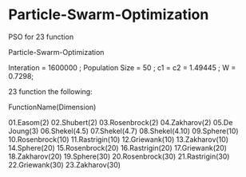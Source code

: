 Particle-Swarm-Optimization
===========================

PSO for 23 function

Particle-Swarm-Optimization

Interation = 1600000 ; Population Size = 50 ; c1 = c2 = 1.49445 ; W = 0.7298;


23 function the following:

   FunctionName(Dimension)
   
01.Easom(2)
02.Shubert(2)
03.Rosenbrock(2)
04.Zakharov(2)
05.De Joung(3)
06.Shekel(4.5)
07.Shekel(4.7)
08.Shekel(4.10)
09.Sphere(10)
10.Rosenbrock(10)
11.Rastrigin(10)
12.Griewank(10)
13.Zakharov(10)
14.Sphere(20)
15.Rosenbrock(20)
16.Rastrigin(20)
17.Griewank(20)
18.Zakharov(20)
19.Sphere(30)
20.Rosenbrock(30)
21.Rastrigin(30)
22.Griewank(30)
23.Zakharov(30)
